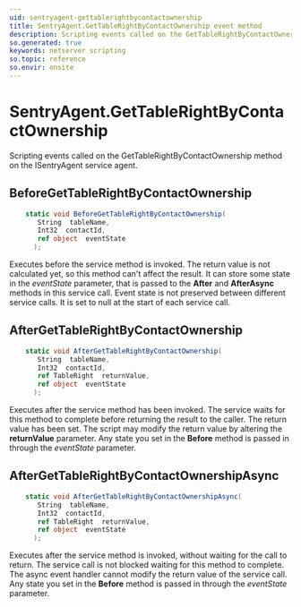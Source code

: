```yaml
---
uid: sentryagent-gettablerightbycontactownership
title: SentryAgent.GetTableRightByContactOwnership event method
description: Scripting events called on the GetTableRightByContactOwnership method on the SentryAgent service agent.
so.generated: true
keywords: netserver scripting
so.topic: reference
so.envir: onsite
---
```

# SentryAgent.GetTableRightByContactOwnership

Scripting events called on the <see cref='M:ISentryAgent.GetTableRightByContactOwnership'>GetTableRightByContactOwnership</see> method on the <see cref='ISentryAgent'>ISentryAgent</see>  service agent.

## BeforeGetTableRightByContactOwnership
```cs
    static void BeforeGetTableRightByContactOwnership(
       String  tableName,
       Int32  contactId,
       ref object  eventState
      );
```
Executes before the service method is invoked.
The return value is not calculated yet, so this method can't affect the result.
It can store some state in the *eventState* parameter, that is passed to the **After** and **AfterAsync** methods in this service call.
Event state is not preserved between different service calls. It is set to null at the start of each service call.
## AfterGetTableRightByContactOwnership
```cs
    static void AfterGetTableRightByContactOwnership(
       String  tableName,
       Int32  contactId,
       ref TableRight  returnValue,
       ref object  eventState
      );
```
Executes after the service method has been invoked. The service waits for this method to complete before returning the result to the caller.
The return value has been set. The script may modify the return value by altering the **returnValue** parameter.
Any state you set in the **Before** method is passed in through the *eventState* parameter.
## AfterGetTableRightByContactOwnershipAsync
```cs
    static void AfterGetTableRightByContactOwnershipAsync(
       String  tableName,
       Int32  contactId,
       ref TableRight  returnValue,
       ref object  eventState
      );
```
Executes after the service method is invoked, without waiting for the call to return.
The service call is not blocked waiting for this method to complete.
The async event handler cannot modify the return value of the service call.
Any state you set in the **Before** method is passed in through the *eventState* parameter.

